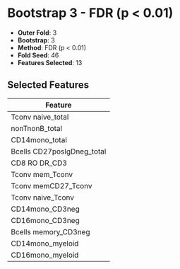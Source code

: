# Bootstrap 3 - FDR (p < 0.01)

- **Outer Fold**: 3
- **Bootstrap**: 3
- **Method**: FDR (p < 0.01)
- **Fold Seed**: 46
- **Features Selected**: 13

## Selected Features

| Feature |
|---------|
| Tconv naive_total |
| nonTnonB_total |
| CD14mono_total |
| Bcells CD27posIgDneg_total |
| CD8 RO DR_CD3 |
| Tconv mem_Tconv |
| Tconv memCD27_Tconv |
| Tconv naive_Tconv |
| CD14mono_CD3neg |
| CD16mono_CD3neg |
| Bcells memory_CD3neg |
| CD14mono_myeloid |
| CD16mono_myeloid |
